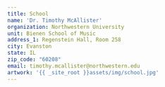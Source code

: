 ```yaml
---
title: School
name: 'Dr. Timothy McAllister'
organization: Northwestern University
unit: Bienen School of Music
address_1: Regenstein Hall, Room 258
city: Evanston
state: IL
zip_code: "60208"
email: timothy.mcallister@northwestern.edu
artwork: '{{ _site_root }}assets/img/school.jpg'
---
```



